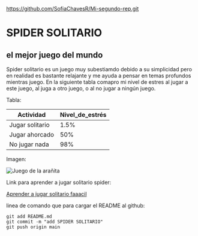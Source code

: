 https://github.com/SofiaChavesR/Mi-segundo-rep.git


# SPIDER SOLITARIO
## el mejor juego del mundo

Spider solitario es un juego muy subestiamdo debido a su simplicidad pero en realidad es bastante relajante y me ayuda a pensar en temas profundos mientras juego. En la siguiente tabla comapro mi nivel de estres al jugar a este juego, al juga a otro juego, o al no jugar a ningún juego.

Tabla:  

Actividad | Nivel_de_estrés
--------|----------------
Jugar solitario | 1.5%
Jugar ahorcado | 50%
No jugar nada | 98%

Imagen:

![Juego de la arañita](https://media.istockphoto.com/id/1474636096/es/vector/juego-de-cartas-de-solitario-freecell-sobre-fondo-verde-con-naipes-est%C3%A1ndar.jpg?s=612x612&w=0&k=20&c=LLTsfIMJ6Y7cNCt-0uk6IOJn7oTq-2_cxsgxJBcqqs0=)

Link para aprender a jugar solitario spider:

[Aprender a jugar solitario faaacil](https://youtu.be/14QD9wUXVvw)

linea de comando que para cargar el README al github:
```
git add README.md
git commit -m "add SPIDER SOLITARIO"
git push origin main
```
